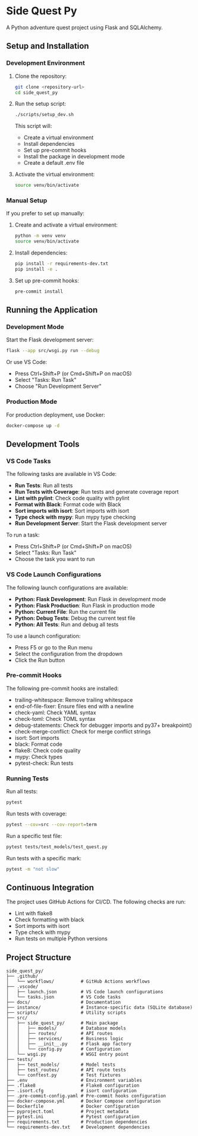 # Side Quest Py

A Python adventure quest project using Flask and SQLAlchemy.

## Setup and Installation

### Development Environment

1. Clone the repository:
   ```bash
   git clone <repository-url>
   cd side_quest_py
   ```

2. Run the setup script:
   ```bash
   ./scripts/setup_dev.sh
   ```

   This script will:
   - Create a virtual environment
   - Install dependencies
   - Set up pre-commit hooks
   - Install the package in development mode
   - Create a default .env file

3. Activate the virtual environment:
   ```bash
   source venv/bin/activate
   ```

### Manual Setup

If you prefer to set up manually:

1. Create and activate a virtual environment:
   ```bash
   python -m venv venv
   source venv/bin/activate
   ```

2. Install dependencies:
   ```bash
   pip install -r requirements-dev.txt
   pip install -e .
   ```

3. Set up pre-commit hooks:
   ```bash
   pre-commit install
   ```

## Running the Application

### Development Mode

Start the Flask development server:

```bash
flask --app src/wsgi.py run --debug
```

Or use VS Code:
- Press Ctrl+Shift+P (or Cmd+Shift+P on macOS)
- Select "Tasks: Run Task"
- Choose "Run Development Server"

### Production Mode

For production deployment, use Docker:

```bash
docker-compose up -d
```

## Development Tools

### VS Code Tasks

The following tasks are available in VS Code:

- **Run Tests**: Run all tests
- **Run Tests with Coverage**: Run tests and generate coverage report
- **Lint with pylint**: Check code quality with pylint
- **Format with Black**: Format code with Black
- **Sort imports with isort**: Sort imports with isort
- **Type check with mypy**: Run mypy type checking
- **Run Development Server**: Start the Flask development server

To run a task:
- Press Ctrl+Shift+P (or Cmd+Shift+P on macOS)
- Select "Tasks: Run Task"
- Choose the task you want to run

### VS Code Launch Configurations

The following launch configurations are available:

- **Python: Flask Development**: Run Flask in development mode
- **Python: Flask Production**: Run Flask in production mode
- **Python: Current File**: Run the current file
- **Python: Debug Tests**: Debug the current test file
- **Python: All Tests**: Run and debug all tests

To use a launch configuration:
- Press F5 or go to the Run menu
- Select the configuration from the dropdown
- Click the Run button

### Pre-commit Hooks

The following pre-commit hooks are installed:

- trailing-whitespace: Remove trailing whitespace
- end-of-file-fixer: Ensure files end with a newline
- check-yaml: Check YAML syntax
- check-toml: Check TOML syntax
- debug-statements: Check for debugger imports and py37+ breakpoint()
- check-merge-conflict: Check for merge conflict strings
- isort: Sort imports
- black: Format code
- flake8: Check code quality
- mypy: Check types
- pytest-check: Run tests

### Running Tests

Run all tests:

```bash
pytest
```

Run tests with coverage:

```bash
pytest --cov=src --cov-report=term
```

Run a specific test file:

```bash
pytest tests/test_models/test_quest.py
```

Run tests with a specific mark:

```bash
pytest -m "not slow"
```

## Continuous Integration

The project uses GitHub Actions for CI/CD. The following checks are run:

- Lint with flake8
- Check formatting with black
- Sort imports with isort
- Type check with mypy
- Run tests on multiple Python versions

## Project Structure

```
side_quest_py/
├── .github/
│   └── workflows/          # GitHub Actions workflows
├── .vscode/
│   ├── launch.json         # VS Code launch configurations
│   └── tasks.json          # VS Code tasks
├── docs/                   # Documentation
├── instance/               # Instance-specific data (SQLite database)
├── scripts/                # Utility scripts
├── src/
│   ├── side_quest_py/      # Main package
│   │   ├── models/         # Database models
│   │   ├── routes/         # API routes
│   │   ├── services/       # Business logic
│   │   ├── __init__.py     # Flask app factory
│   │   └── config.py       # Configuration
│   └── wsgi.py             # WSGI entry point
├── tests/
│   ├── test_models/        # Model tests
│   ├── test_routes/        # API route tests
│   └── conftest.py         # Test fixtures
├── .env                    # Environment variables
├── .flake8                 # Flake8 configuration
├── .isort.cfg              # isort configuration
├── .pre-commit-config.yaml # Pre-commit hooks configuration
├── docker-compose.yml      # Docker Compose configuration
├── Dockerfile              # Docker configuration
├── pyproject.toml          # Project metadata
├── pytest.ini              # Pytest configuration
├── requirements.txt        # Production dependencies
└── requirements-dev.txt    # Development dependencies
```
